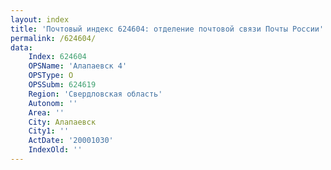 ```yaml
---
layout: index
title: 'Почтовый индекс 624604: отделение почтовой связи Почты России'
permalink: /624604/
data:
    Index: 624604
    OPSName: 'Алапаевск 4'
    OPSType: О
    OPSSubm: 624619
    Region: 'Свердловская область'
    Autonom: ''
    Area: ''
    City: Алапаевск
    City1: ''
    ActDate: '20001030'
    IndexOld: ''
---
```

